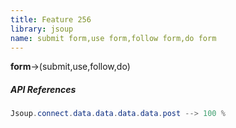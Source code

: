 ```yaml
---
title: Feature 256
library: jsoup
name: submit form,use form,follow form,do form
---
```


**form**->(submit,use,follow,do)

##### API References

```java
Jsoup.connect.data.data.data.data.post --> 100 %
```
